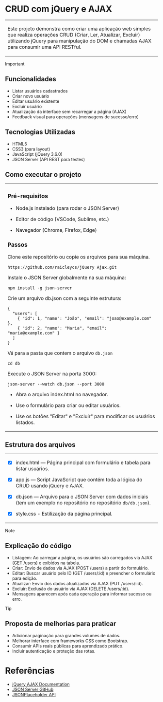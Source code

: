 # CRUD com jQuery e AJAX
<table>
<td>

  Este projeto demonstra como criar uma aplicação web simples que realiza operações CRUD (Criar, Ler, Atualizar, Excluir) utilizando jQuery para manipulação do DOM e chamadas AJAX para consumir uma API RESTful.    

</td>
</table>

> [!IMPORTANT]
> ## Funcionalidades 
>- Listar usuários cadastrados
>- Criar novo usuário
>- Editar usuário existente
>- Excluir usuário
>- Atualização da interface sem recarregar a página (AJAX)
>- Feedback visual para operações (mensagens de sucesso/erro)
>## Tecnologias Utilizadas
> - HTML5
> - CSS3 (para layout)
> - JavaScript (jQuery 3.6.0)
> - JSON Server (API REST para testes)

## Como executar o projeto
<table>
  <td>
    

### Pré-requisitos

- Node.js instalado (para rodar o JSON Server)

- Editor de código (VSCode, Sublime, etc.)

- Navegador (Chrome, Firefox, Edge)
    


### Passos
Clone este repositório ou copie os arquivos para sua máquina.
```
https://github.com/raicleycs/jQuery_Ajax.git
```

Instale o JSON Server globalmente na sua máquina:

```
npm install -g json-server
```
Crie um arquivo db.json com a seguinte estrutura:

```
{
  "users": [
    { "id": 1, "name": "João", "email": "joao@example.com" },
    { "id": 2, "name": "Maria", "email": "maria@example.com" }
  ]
}
```
Vá para a pasta que contem o arquivo ```db.json```
```
cd db
```
Execute o JSON Server na porta 3000:

```
json-server --watch db.json --port 3000
```

- Abra o arquivo index.html no navegador.

- Use o formulário para criar ou editar usuários.

- Use os botões "Editar" e "Excluir" para modificar os usuários listados.
  
  </td>
</table>

## Estrutura dos arquivos
<table>
  <td>
    
- [x] index.html — Página principal com formulário e tabela para listar usuários.

- [x] app.js — Script JavaScript que contém toda a lógica do CRUD usando jQuery e AJAX.

- [x]  db.json — Arquivo para o JSON Server com dados iniciais (tem um exemplo no repositório no repositório ``` db/db.json ```).

- [x]  style.css - Estilização da página principal.

  </td>
</table>

> [!NOTE]
> ## Explicação do código
> - Listagem: Ao carregar a página, os usuários são carregados via AJAX (GET /users) e exibidos na tabela.
> - Criar: Envio de dados via AJAX (POST /users) a partir do formulário.
> - Editar: Buscar usuário pelo ID (GET /users/:id) e preencher o formulário para edição.
> - Atualizar: Envio dos dados atualizados via AJAX (PUT /users/:id).
> - Excluir: Exclusão do usuário via AJAX (DELETE /users/:id).
> - Mensagens aparecem após cada operação para informar sucesso ou erro.


> [!TIP] 
> ## Proposta de melhorias para praticar 
> - Adicionar paginação para grandes volumes de dados.
> - Melhorar interface com frameworks CSS como Bootstrap.
> - Consumir APIs reais públicas para aprendizado prático.
> - Incluir autenticação e proteção das rotas.


# Referências
- [jQuery AJAX Documentation](https://api.jquery.com/jquery.ajax/)
- [JSON Server GitHub](https://github.com/typicode/json-server)
- [JSONPlaceholder API](https://jsonplaceholder.typicode.com/)

